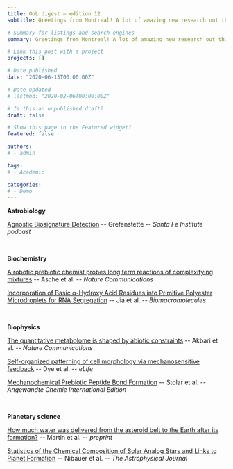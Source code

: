 ```yaml
---
title: OoL digest — edition 12
subtitle: Greetings from Montreal! A lot of amazing new research out this week -- and part of it comes from OoLEN members! First, I’ve included the current issue of the Santa Fe Institute podcast where Natalie Grefenstette talks about agnostic biosignature detection. In biochemistry, OoLEN members Silke Asche and Cole Mathis coauthored a paper on automating Origin of Life experiments and Tony Jia published one on compartmentalization. In biophysics, Akbari suggests a set of physico-chemical constraints for living systems, Dye looks at tissue self-organization in the Drosophila and Stolar analyzes mechanochemical peptide bond formation. Finally, in planetary science, Martin revisits water formation on Earth and Nibauer looks at the dependance of planetary systems on stellar chemical abundance patterns. Happy reading !!

# Summary for listings and search engines
summary: Greetings from Montreal! A lot of amazing new research out this week -- and part of it comes from OoLEN members! First, I’ve included the current issue of the Santa Fe Institute podcast where Natalie Grefenstette talks about agnostic biosignature detection. In biochemistry, OoLEN members Silke Asche and Cole Mathis coauthored a paper on automating Origin of Life experiments and Tony Jia published one on compartmentalization. In biophysics, Akbari suggests a set of physico-chemical constraints for living systems, Dye looks at tissue self-organization in the Drosophila and Stolar analyzes mechanochemical peptide bond formation. Finally, in planetary science, Martin revisits water formation on Earth and Nibauer looks at the dependance of planetary systems on stellar chemical abundance patterns. Happy reading !!

# Link this post with a project
projects: []

# Date published
date: "2020-06-13T00:00:00Z"

# Date updated
# lastmod: "2020-02-06T00:00:00Z"

# Is this an unpublished draft?
draft: false

# Show this page in the Featured widget?
featured: false

authors:
# - admin

tags:
# - Academic

categories:
# - Demo
---
```


**Astrobiology**

[Agnostic Biosignature Detection](https://www.youtube.com/watch?v=fqXzJaiNtAw) -- Grefenstette -- *Santa Fe Institute podcast*

<br>

**Biochemistry**

[A robotic prebiotic chemist probes long term reactions of complexifying mixtures](https://www.nature.com/articles/s41467-021-23828-z) -- Asche et al. -- *Nature Communications*

[Incorporation of Basic α-Hydroxy Acid Residues into Primitive Polyester Microdroplets for RNA Segregation](https://doi.org/10.1021/acs.biomac.0c01697) -- Jia et al. -- *Biomacromolecules*

<br>

**Biophysics**

[The quantitative metabolome is shaped by abiotic constraints](https://www.nature.com/articles/s41467-021-23214-9) -- Akbari et al. -- *Nature Communications*

[Self-organized patterning of cell morphology via mechanosensitive feedback](https://doi.org/10.7554/eLife.57964) -- Dye et al. -- *eLife*

[Mechanochemical Prebiotic Peptide Bond Formation](https://onlinelibrary.wiley.com/doi/abs/10.1002/anie.202100806) -- Stolar et al. -- *Angewandte Chemie International Edition*

<br>

**Planetary science**

[How much water was delivered from the asteroid belt to the Earth after its formation?](http://arxiv.org/abs/2106.03999) -- Martin et al. -- *preprint*

[Statistics of the Chemical Composition of Solar Analog Stars and Links to Planet Formation](https://doi.org/10.3847/1538-4357/abd0f1) -- Nibauer et al. -- *The Astrophysical Journal*

<br>


